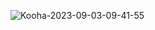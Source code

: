 ![Kooha-2023-09-03-09-41-55](https://github.com/AidarKhaibulov/AidarKhaibulov/assets/110534715/0f6a9e53-ef2c-433c-8f76-06e936ffde5d)
